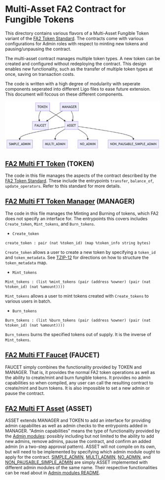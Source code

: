 # Multi-Asset FA2 Contract for Fungible Tokens

This directory contains various flavors of a Multi-Asset Fungible Token variant of the [FA2 Token Standard](https://gitlab.com/tzip/tzip/-/blob/master/proposals/tzip-12/tzip-12.md). The contracts come with various configurations for Admin roles with respect to minting new tokens and pausing/unpausing the contract.  

 The multi-asset contract manages multiple token types. A new token can be created and configured without redeploying the contract. This design enables new functionality, such as the transfer of multiple token types at once, saving on transaction costs. 

 The code is written with a high degree of modularity with seperate components seperated into different Ligo files to ease future extension. This document will focous on these different components. 

![Mermaid FT Code Flowchart](../../../../../../docs/mermaid-diagram-ft.png)

 ## [FA2 Multi FT Token](fa2_multi_ft_token.mligo) (TOKEN)

The code in this file manages the aspects of the contract described by the [FA2 Token Standard](https://gitlab.com/tzip/tzip/-/blob/master/proposals/tzip-12/tzip-12.md). These include the entrypoints `transfer`, `balance_of`, `update_operators`.  Refer to this standard for more details. 

## [FA2 Multi FT Token Manager](fa2_multi_ft_token_manager.mligo) (MANAGER)

The code in this file manages the Minting and Burning of tokens, which FA2 does not specify an interface for. The entrypoints this covers includes `Create_token`, `Mint_tokens`, and `Burn_tokens`.

* `Create_token`

```
create_token : pair (nat %token_id) (map %token_info string bytes) 
```

`Create_token` allows a user to create a new token by specifying a `token_id` and `token_metadata`. See [TZIP-12](https://gitlab.com/tzip/tzip/-/blob/master/proposals/tzip-12/tzip-12.md#token-metadata) for directions on how to structure the `token_metadata` map.

* `Mint_tokens`

```
Mint_tokens : (list %mint_tokens (pair (address %owner) (pair (nat %token_id) (nat %amount))))
```

`Mint_tokens` allows a user to mint tokens created with `Create_tokens` to various users in batch. 

* `Burn_tokens` 

```
Burn_tokens : (list %burn_tokens (pair (address %owner) (pair (nat %token_id) (nat %amount))))
```

`Burn_tokens` burns the specified tokens out of supply. It is the inverse of `Mint_tokens`.

## [FA2 Multi FT Faucet](fa2_multi_ft_faucet.mligo) (FAUCET)

FAUCET simply combines the functionality provided by TOKEN and MANAGER. That is, it provides the normal FA2 token operations as well as the ability to create/mint and burn fungible tokens. It provides no admin capabilities so when compiled, any user can call the resulting contract to create/mint and burn tokens. It is also impossible to set a new admin or pause the contract.

## [FA2 Multi FT Asset](fa2_multi_ft_asset.mligo) (ASSET)

ASSET extends MANAGER and TOKEN to add an interface for providing admin capabilites as well as admin checks to the entrypoints added in MANAGER. "Admin capabilities" means the type of functionality provided by the [Admin modules](../../../fa2_modules/README.md): possibly including but not limited to the ability to add new admins, remove admins, pause the contract, and confirm an added admin (in a two-step approval pattern). ASSET will not compile on its own, but will need to be implemented by specifying which admin module ought to apply for the contract. [SIMPLE_ADMIN](fa2_multi_ft_asset_simple_admin.mligo), [MULTI_ADMIN](fa2_multi_ft_asset_multi_admin.mligo), [NO_ADMIN](fa2_multi_ft_asset_no_admin.mligo), and [NON_PAUSABLE_SIMPLE_ADMIN](fa2_multi_ft_asset_non_pausable_simple_admin.mligo) are simply ASSET implemented with different admin modules of the same name. Their respective functionalities can be read about in [Admin modules README](../../../fa2_modules/README.md). 